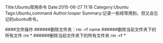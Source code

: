 Title:Ubuntu常用命令
Date:2015-06-27 11:18
Category:Ubuntu
Tags:Ubuntu,command
Author:looper
Summary:记录一些经常用到，但又会忘记的ubuntu命令。


####文件操作
######删除文件夹：rm -rf name
######删除当前文件夹下的所有文件 rm *
######删除当前文件夹下的所有文件夹 rm -rf *

